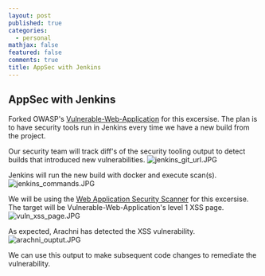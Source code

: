 ```yaml
---
layout: post
published: true
categories:
  - personal
mathjax: false
featured: false
comments: true
title: AppSec with Jenkins
---
```

## AppSec with Jenkins

Forked OWASP's [Vulnerable-Web-Application](https://github.com/OWASP/Vulnerable-Web-Application) for this excersise. The plan is to have security tools run in Jenkins every time we have a new build from the project.

Our security team will track diff's of the security tooling output to detect builds that introduced new vulnerabilities. 
![jenkins_git_url.JPG]({{site.baseurl}}/images/jenkins_git_url.JPG)


Jenkins will run the new build with docker and execute scan(s).
![jenkins_commands.JPG]({{site.baseurl}}/images/jenkins_commands.JPG)


We will be using the [Web Application Security Scanner](https://github.com/Arachni/arachni) for this excersise. The target will be Vulnerable-Web-Application's level 1 XSS page.
![vuln_xss_page.JPG]({{site.baseurl}}/images/vuln_xss_page.JPG)


As expected, Arachni has detected the XSS vulnerability. 
![arachni_ouptut.JPG]({{site.baseurl}}/images/arachni_ouptut.JPG)

We can use this output to make subsequent code changes to remediate the vulnerability.
